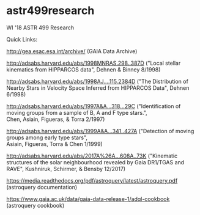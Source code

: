 # astr499research
WI '18 ASTR 499 Research


Quick Links:

http://gea.esac.esa.int/archive/ (GAIA Data Archive)

http://adsabs.harvard.edu/abs/1998MNRAS.298..387D ("Local stellar kinematics from HIPPARCOS data", Dehnen & Binney 8/1998)

http://adsabs.harvard.edu/abs/1998AJ....115.2384D ("The Distribution of Nearby Stars in Velocity Space Inferred from HIPPARCOS Data", Dehnen 6/1998)

http://adsabs.harvard.edu/abs/1997A&A...318...29C ("Identification of moving groups from a sample of B, A and F type stars.", 	
Chen, Asiain, Figueras, & Torra 2/1997)

http://adsabs.harvard.edu/abs/1999A&A...341..427A ("Detection of moving groups among early type stars", 	
Asiain, Figueras, Torra & Chen 1/1999)

http://adsabs.harvard.edu/abs/2017A%26A...608A..73K ("Kinematic structures of the solar neighbourhood revealed by Gaia DR1/TGAS and RAVE", 
Kushniruk, Schirmer, & Bensby 12/2017)

https://media.readthedocs.org/pdf/astroquery/latest/astroquery.pdf (astroquery documentation)

https://www.gaia.ac.uk/data/gaia-data-release-1/adql-cookbook (astroquery cookbook)
